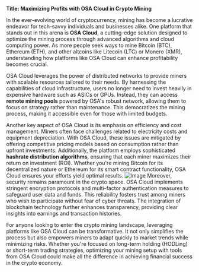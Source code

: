**Title: Maximizing Profits with OSA Cloud in Crypto Mining**

In the ever-evolving world of cryptocurrency, mining has become a lucrative endeavor for tech-savvy individuals and businesses alike. One platform that stands out in this arena is **OSA Cloud**, a cutting-edge solution designed to optimize the mining process through advanced algorithms and cloud computing power. As more people seek ways to mine Bitcoin (BTC), Ethereum (ETH), and other altcoins like Litecoin (LTC) or Monero (XMR), understanding how platforms like OSA Cloud can enhance profitability becomes crucial.

OSA Cloud leverages the power of distributed networks to provide miners with scalable resources tailored to their needs. By harnessing the capabilities of cloud infrastructure, users no longer need to invest heavily in expensive hardware such as ASICs or GPUs. Instead, they can access **remote mining pools** powered by OSA's robust network, allowing them to focus on strategy rather than maintenance. This democratizes the mining process, making it accessible even for those with limited budgets.

Another key aspect of OSA Cloud is its emphasis on efficiency and cost management. Miners often face challenges related to electricity costs and equipment depreciation. With OSA Cloud, these issues are mitigated by offering competitive pricing models based on consumption rather than upfront investments. Additionally, the platform employs sophisticated **hashrate distribution algorithms**, ensuring that each miner maximizes their return on investment (ROI). Whether you're mining Bitcoin for its decentralized nature or Ethereum for its smart contract functionality, OSA Cloud ensures your efforts yield optimal results.
 ![Image](https://github.com/user-attachments/assets/b6e7b7a2-655e-4d44-8baa-20c566a3cb65)
Moreover, security remains paramount in the crypto space. OSA Cloud implements stringent encryption protocols and multi-factor authentication measures to safeguard user data and funds. This reliability fosters trust among miners who wish to participate without fear of cyber threats. The integration of blockchain technology further enhances transparency, providing clear insights into earnings and transaction histories.

For anyone looking to enter the crypto mining landscape, leveraging platforms like OSA Cloud can be transformative. It not only simplifies the process but also empowers miners to adapt quickly to market trends while minimizing risks. Whether you're focused on long-term holding (HODLing) or short-term trading strategies, optimizing your mining setup with tools from OSA Cloud could make all the difference in achieving financial success in the crypto economy.
